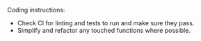 Coding instructions:
- Check CI for linting and tests to run and make sure they pass.
- Simplify and refactor any touched functions where possible.
